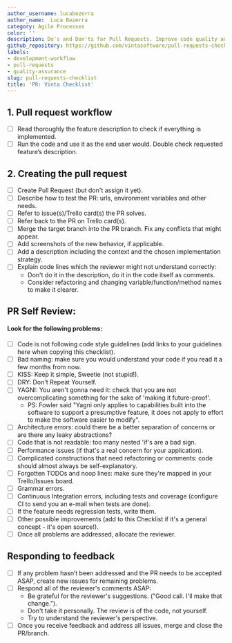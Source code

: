```yaml
---
author_username: lucabezerra
author_name:  Luca Bezerra
category: Agile Processes
color: ''
description: Do's and Don'ts for Pull Requests. Improve code quality and review speed.
github_repository: https://github.com/vintasoftware/pull-requests-checklist
labels:
- development-workflow
- pull-requests
- quality-assurance
slug: pull-requests-checklist
title: 'PR: Vinta Checklist'
---
```

## 1. Pull request workflow
  * [ ] Read thoroughly the feature description to check if everything is implemented.
  * [ ] Run the code and use it as the end user would. Double check requested feature’s description.

## 2. Creating the pull request
  * [ ] Create Pull Request (but don't assign it yet).
  * [ ] Describe how to test the PR: urls, environment variables and other needs.
  * [ ] Refer to issue(s)/Trello card(s) the PR solves.
  * [ ] Refer back to the PR on Trello card(s).
  * [ ] Merge the target branch into the PR branch. Fix any conflicts that might appear.
  * [ ] Add screenshots of the new behavior, if applicable.
  * [ ] Add a description including the context and the chosen implementation strategy.
  * [ ] Explain code lines which the reviewer might not understand correctly:
    * Don't do it in the description, do it in the code itself as comments.
    * Consider refactoring and changing variable/function/method names to make it clearer.

## PR Self Review: 
#### Look for the following problems:

  * [ ] Code is not following code style guidelines (add links to your guidelines here when copying this checklist).
  * [ ] Bad naming: make sure you would understand your code if you read it a few months from now.
  * [ ] KISS: Keep it simple, Sweetie (not stupid!).
  * [ ] DRY: Don't Repeat Yourself.
  * [ ] YAGNI: You aren't gonna need it: check that you are not overcomplicating something for the sake of 'making it future-proof'.
    * PS: Fowler said "Yagni only applies to capabilities built into the software to support a presumptive feature, it does not apply to effort to make the software easier to modify".
  * [ ] Architecture errors: could there be a better separation of concerns or are there any leaky abstractions?
  * [ ] Code that is not readable: too many nested 'if's are a bad sign.
  * [ ] Performance issues (if that's a real concern for your application).
  * [ ] Complicated constructions that need refactoring or comments: code should almost always be self-explanatory.
  * [ ] Forgotten TODOs and noop lines: make sure they're mapped in your Trello/Issues board.
  * [ ] Grammar errors.
  * [ ] Continuous Integration errors, including tests and coverage (configure CI to send you an e-mail when tests are done).
  * [ ] If the feature needs regression tests, write them.
  * [ ] Other possible improvements (add to this Checklist if it's a general concept - it's open source!).
  * [ ] Once all problems are addressed, allocate the reviewer.

## Responding to feedback
  * [ ] If any problem hasn’t been addressed and the PR needs to be accepted ASAP, create new issues for remaining problems.
  * [ ] Respond all of the reviewer's comments ASAP:
    * Be grateful for the reviewer's suggestions. ("Good call. I'll make that change.").
    * Don't take it personally. The review is of the code, not yourself.
    * Try to understand the reviewer's perspective.
  * [ ] Once you receive feedback and address all issues, merge and close the PR/branch.
